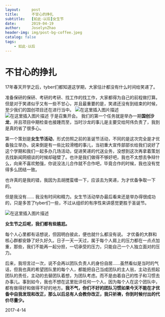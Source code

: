 ```yaml
---
layout:     post
title:      不甘心的挣扎
subtitle:   [如此·以后]女生节
date:       2019-04-19
author:     JoselynZhao
header-img: img/post-bg-coffee.jpeg
catalog: false
tags:
    - 如此·以后
---
```


# 不甘心的挣扎
17年春天开学之后，tyber们都知道这学期，大家估计都没有什么时间给笑递了。

准备保研的保研、考研的考研、找工作的找工作，大家都得为自己的前程做打算。但是对于笑递似乎又有一些不甘心，并且最重要的是，笑递还没有到结束的时候，至少我们的国创项目还在进行当中。
![在这里插入图片描述](https://img-blog.csdnimg.cn/20190419125838871.png?x-oss-process=image/watermark,type_ZmFuZ3poZW5naGVpdGk,shadow_10,text_aHR0cHM6Ly9ibG9nLmNzZG4ubmV0L05HVWV2ZXIxNQ==,size_16,color_FFFFFF,t_70)
![在这里插入图片描述](https://img-blog.csdnimg.cn/20190419125845659.png?x-oss-process=image/watermark,type_ZmFuZ3poZW5naGVpdGk,shadow_10,text_aHR0cHM6Ly9ibG9nLmNzZG4ubmV0L05HVWV2ZXIxNQ==,size_16,color_FFFFFF,t_70)
于是召集开会。
我们的第一个任务就是举办一期**国创沙龙**，并且项目中期检查也接踵而至，当时沙龙的事儿是主要交给阿伟负责了，我到是真的省了很多心。

第一个策划是**女生节活动**，形式仿照之前的圣诞节活动，不同的是这次完全是才优备独立举办。说来倒是有一些比较滑稽的事儿，当初重大宣传部部长给我们说好了这个学期和我们一起多办几场活动，促进笑递的代送业务，没想到这次再拿着策划去找新闻网细谈的时候却碰壁了。也许是我们做得不够好吧，我也不太想去争辩什么，向来不喜欢勉强，你说没法儿合作就不合作吧，毕竟合作的时候，我也没有觉得多么团结一致。

也许真的是我的错，我因为去胡搅蛮缠一下，应该去为笑递，为才优备争取一下的。

但是我没有…… 我没有时间和精力。女生节活动举办最后看来还是举办得很成功的，只是多苦了tyber们一些，不过从组织的有序性来讲感觉更胜于圣诞节。

![在这里插入图片描述](https://img-blog.csdnimg.cn/20190419125924303.png?x-oss-process=image/watermark,type_ZmFuZ3poZW5naGVpdGk,shadow_10,text_aHR0cHM6Ly9ibG9nLmNzZG4ubmV0L05HVWV2ZXIxNQ==,size_16,color_FFFFFF,t_70)

**女生节之后呢，我们都有些尴尬。**

每个人心里都有话想说，但因明白彼此，便也就什么都没有说。
才优备的大群和核心群都安静了好久好久。日子一天一天过，属于每个人肩上的压力都在一点点加重，那些，我们不能再一起分担，一切承受的压力，只能自己一个人独立面对的压力。

后来，我坦言过一次，说不会再以团队负责人的身份自居……虽然看似是当时的气话，但我也真的希望团队里的每个人，都能把自己当成团队的主人翁，主动去担起团队的责任，主动的去替团队着想，为团队考虑。而不是由着自己的性子和习惯去办事儿。事到如今，我也不想在这里批评任何一个人，因为每个人在这个团队中，都有做得好和做得不好的地方。**我不气，你们不好的团队习惯如果今天不能在才优备中自我发现和改正，那么以后总有人会教你改正，我只祈祷，你到时候付出的代价尽量少。**

2017-4-14

